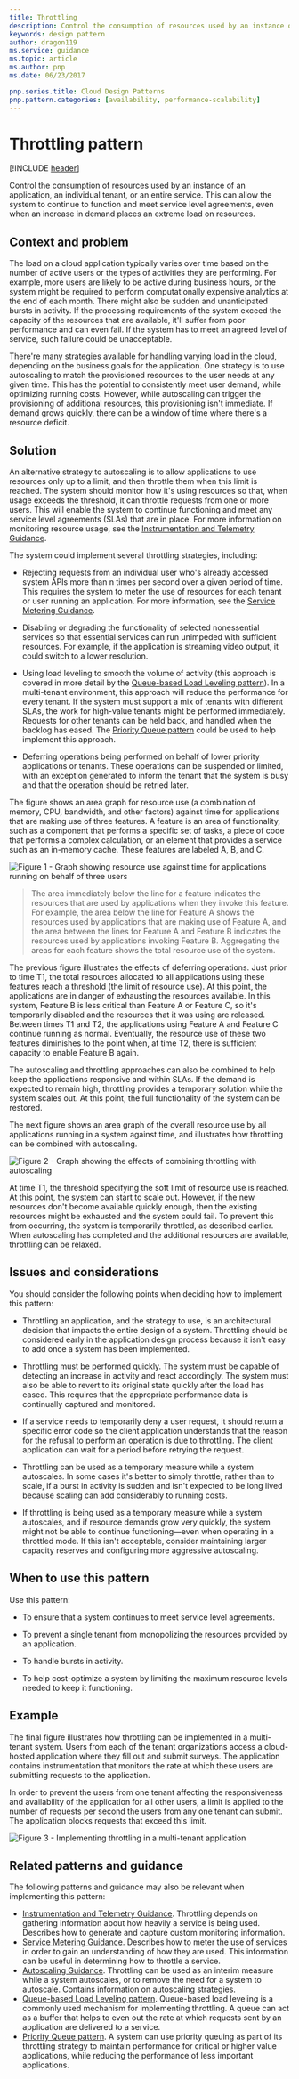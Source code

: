 ```yaml
---
title: Throttling
description: Control the consumption of resources used by an instance of an application, an individual tenant, or an entire service.
keywords: design pattern
author: dragon119
ms.service: guidance
ms.topic: article
ms.author: pnp
ms.date: 06/23/2017

pnp.series.title: Cloud Design Patterns
pnp.pattern.categories: [availability, performance-scalability]
---
```


# Throttling pattern

[!INCLUDE [header](../_includes/header.md)]

Control the consumption of resources used by an instance of an application, an individual tenant, or an entire service. This can allow the system to continue to function and meet service level agreements, even when an increase in demand places an extreme load on resources.

## Context and problem

The load on a cloud application typically varies over time based on the number of active users or the types of activities they are performing. For example, more users are likely to be active during business hours, or the system might be required to perform computationally expensive analytics at the end of each month. There might also be sudden and unanticipated bursts in activity. If the processing requirements of the system exceed the capacity of the resources that are available, it'll suffer from poor performance and can even fail. If the system has to meet an agreed level of service, such failure could be unacceptable.

There're many strategies available for handling varying load in the cloud, depending on the business goals for the application. One strategy is to use autoscaling to match the provisioned resources to the user needs at any given time. This has the potential to consistently meet user demand, while optimizing running costs. However, while autoscaling can trigger the provisioning of additional resources, this provisioning isn't immediate. If demand grows quickly, there can be a window of time where there's a resource deficit.

## Solution

An alternative strategy to autoscaling is to allow applications to use resources only up to a limit, and then throttle them when this limit is reached. The system should monitor how it's using resources so that, when usage exceeds the threshold, it can throttle requests from one or more users. This will enable the system to continue functioning and meet any service level agreements (SLAs) that are in place. For more information on monitoring resource usage, see the [Instrumentation and Telemetry Guidance](https://msdn.microsoft.com/library/dn589775.aspx).

The system could implement several throttling strategies, including:

- Rejecting requests from an individual user who's already accessed system APIs more than n times per second over a given period of time. This requires the system to meter the use of resources for each tenant or user running an application. For more information, see the [Service Metering Guidance](https://msdn.microsoft.com/library/dn589796.aspx).

- Disabling or degrading the functionality of selected nonessential services so that essential services can run unimpeded with sufficient resources. For example, if the application is streaming video output, it could switch to a lower resolution.

- Using load leveling to smooth the volume of activity (this approach is covered in more detail by the [Queue-based Load Leveling pattern](queue-based-load-leveling.md)). In a multi-tenant environment, this approach will reduce the performance for every tenant. If the system must support a mix of tenants with different SLAs, the work for high-value tenants might be performed immediately. Requests for other tenants can be held back, and handled when the backlog has eased. The [Priority Queue pattern][] could be used to help implement this approach.

- Deferring operations being performed on behalf of lower priority applications or tenants. These operations can be suspended or limited, with an exception generated to inform the tenant that the system is busy and that the operation should be retried later.

The figure shows an area graph for resource use (a combination of memory, CPU, bandwidth, and other factors) against time for applications that are making use of three features. A feature is an area of functionality, such as a component that performs a specific set of tasks, a piece of code that performs a complex calculation, or an element that provides a service such as an in-memory cache. These features are labeled A, B, and C.

![Figure 1 - Graph showing resource use against time for applications running on behalf of three users](./_images/throttling-resource-utilization.png)


> The area immediately below the line for a feature indicates the resources that are used by applications when they invoke this feature. For example, the area below the line for Feature A shows the resources used by applications that are making use of Feature A, and the area between the lines for Feature A and Feature B indicates the resources used by applications invoking Feature B. Aggregating the areas for each feature shows the total resource use of the system.

The previous figure illustrates the effects of deferring operations. Just prior to time T1, the total resources allocated to all applications using these features reach a threshold (the limit of resource use). At this point, the applications are in danger of exhausting the resources available. In this system, Feature B is less critical than Feature A or Feature C, so it's temporarily disabled and the resources that it was using are released. Between times T1 and T2, the applications using Feature A and Feature C continue running as normal. Eventually, the resource use of these two features diminishes to the point when, at time T2, there is sufficient capacity to enable Feature B again.

The autoscaling and throttling approaches can also be combined to help keep the applications responsive and within SLAs. If the demand is expected to remain high, throttling provides a temporary solution while the system scales out. At this point, the full functionality of the system can be restored.

The next figure shows an area graph of the overall resource use by all applications running in a system against time, and illustrates how throttling can be combined with autoscaling.

![Figure 2 - Graph showing the effects of combining throttling with autoscaling](./_images/throttling-autoscaling.png)


At time T1, the threshold specifying the soft limit of resource use is reached. At this point, the system can start to scale out. However, if the new resources don't become available quickly enough, then the existing resources might be exhausted and the system could fail. To prevent this from occurring, the system is temporarily throttled, as described earlier. When autoscaling has completed and the additional resources are available, throttling can be relaxed.

## Issues and considerations

You should consider the following points when deciding how to implement this pattern:

- Throttling an application, and the strategy to use, is an architectural decision that impacts the entire design of a system. Throttling should be considered early in the application design process because it isn't easy to add once a system has been implemented.

- Throttling must be performed quickly. The system must be capable of detecting an increase in activity and react accordingly. The system must also be able to revert to its original state quickly after the load has eased. This requires that the appropriate performance data is continually captured and monitored.

- If a service needs to temporarily deny a user request, it should return a specific error code so the client application understands that the reason for the refusal to perform an operation is due to throttling. The client application can wait for a period before retrying the request.

- Throttling can be used as a temporary measure while a system autoscales. In some cases it's better to simply throttle, rather than to scale, if a burst in activity is sudden and isn't expected to be long lived because scaling can add considerably to running costs.

- If throttling is being used as a temporary measure while a system autoscales, and if resource demands grow very quickly, the system might not be able to continue functioning&mdash;even when operating in a throttled mode. If this isn't acceptable, consider maintaining larger capacity reserves and configuring more aggressive autoscaling.

## When to use this pattern

Use this pattern:

- To ensure that a system continues to meet service level agreements.

- To prevent a single tenant from monopolizing the resources provided by an application.

- To handle bursts in activity.

- To help cost-optimize a system by limiting the maximum resource levels needed to keep it functioning.

## Example

The final figure illustrates how throttling can be implemented in a multi-tenant system. Users from each of the tenant organizations access a cloud-hosted application where they fill out and submit surveys. The application contains instrumentation that monitors the rate at which these users are submitting requests to the application.

In order to prevent the users from one tenant affecting the responsiveness and availability of the application for all other users, a limit is applied to the number of requests per second the users from any one tenant can submit. The application blocks requests that exceed this limit.

![Figure 3 - Implementing throttling in a multi-tenant application](./_images/throttling-multi-tenant.png)


## Related patterns and guidance

The following patterns and guidance may also be relevant when implementing this pattern:
- [Instrumentation and Telemetry Guidance](https://msdn.microsoft.com/library/dn589775.aspx). Throttling depends on gathering information about how heavily a service is being used. Describes how to generate and capture custom monitoring information.
- [Service Metering Guidance](https://msdn.microsoft.com/library/dn589796.aspx). Describes how to meter the use of services in order to gain an understanding of how they are used. This information can be useful in determining how to throttle a service.
- [Autoscaling Guidance](https://msdn.microsoft.com/library/dn589774.aspx). Throttling can be used as an interim measure while a system autoscales, or to remove the need for a system to autoscale. Contains information on autoscaling strategies.
- [Queue-based Load Leveling pattern](queue-based-load-leveling.md). Queue-based load leveling is a commonly used mechanism for implementing throttling. A queue can act as a buffer that helps to even out the rate at which requests sent by an application are delivered to a service.
- [Priority Queue pattern][]. A system can use priority queuing as part of its throttling strategy to maintain performance for critical or higher value applications, while reducing the performance of less important applications.

[Priority Queue pattern]: priority-queue.md